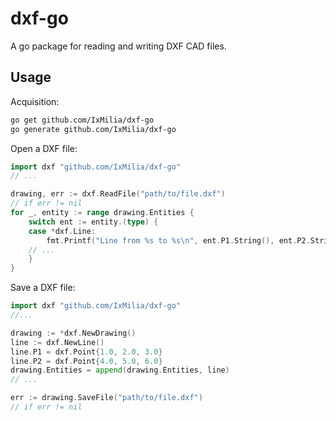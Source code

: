 dxf-go
======

A go package for reading and writing DXF CAD files.

## Usage

Acquisition:

``` bash
go get github.com/IxMilia/dxf-go
go generate github.com/IxMilia/dxf-go
```

Open a DXF file:

``` go
import dxf "github.com/IxMilia/dxf-go"
// ...

drawing, err := dxf.ReadFile("path/to/file.dxf")
// if err != nil
for _, entity := range drawing.Entities {
    switch ent := entity.(type) {
    case *dxf.Line:
        fmt.Printf("Line from %s to %s\n", ent.P1.String(), ent.P2.String())
    // ...
    }
}
```

Save a DXF file:

``` go
import dxf "github.com/IxMilia/dxf-go"
//...

drawing := *dxf.NewDrawing()
line := dxf.NewLine()
line.P1 = dxf.Point{1.0, 2.0, 3.0}
line.P2 = dxf.Point{4.0, 5.0, 6.0}
drawing.Entities = append(drawing.Entities, line)
// ...

err := drawing.SaveFile("path/to/file.dxf")
// if err != nil
```
